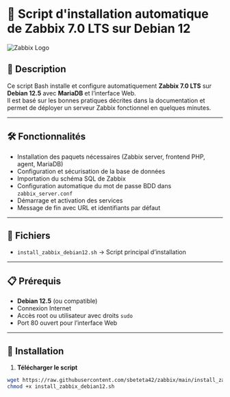 # 🚀 Script d'installation automatique de Zabbix 7.0 LTS sur Debian 12

![Zabbix Logo](https://assets.zabbix.com/img/logo/zabbix_logo_500x131.png)

## 📌 Description
Ce script Bash installe et configure automatiquement **Zabbix 7.0 LTS** sur **Debian 12.5** avec **MariaDB** et l’interface Web.  
Il est basé sur les bonnes pratiques décrites dans la documentation et permet de déployer un serveur Zabbix fonctionnel en quelques minutes.

---

## 🛠️ Fonctionnalités
- Installation des paquets nécessaires (Zabbix server, frontend PHP, agent, MariaDB)
- Configuration et sécurisation de la base de données
- Importation du schéma SQL de Zabbix
- Configuration automatique du mot de passe BDD dans `zabbix_server.conf`
- Démarrage et activation des services
- Message de fin avec URL et identifiants par défaut

---

## 📂 Fichiers
- `install_zabbix_debian12.sh` → Script principal d’installation

---

## 📋 Prérequis
- **Debian 12.5** (ou compatible)
- Connexion Internet
- Accès root ou utilisateur avec droits `sudo`
- Port 80 ouvert pour l’interface Web

---

## 🚀 Installation

1. **Télécharger le script**
```bash
wget https://raw.githubusercontent.com/sbeteta42/zabbix/main/install_zabbix_debian12.sh
chmod +x install_zabbix_debian12.sh
